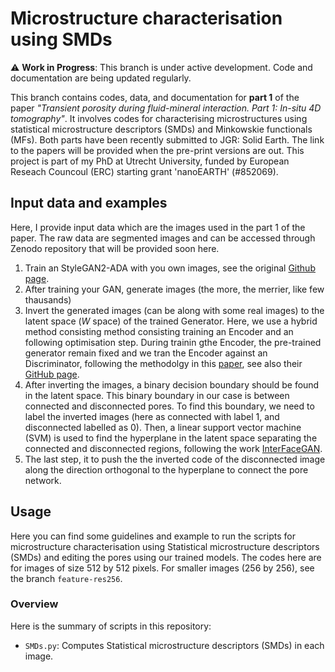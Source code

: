 # Microstructure characterisation using SMDs
⚠️ **Work in Progress**: This branch is under active development. Code and documentation are being updated regularly.

This branch contains codes, data, and documentation for **part 1** of the paper *"Transient porosity during fluid-mineral interaction. Part 1: In-situ 4D tomography"*. It involves codes for characterising microstructures using statistical microstructure descriptors (SMDs) and Minkowskie functionals (MFs). Both parts have been recently submitted to JGR: Solid Earth. The link to the papers will be provided when the pre-print versions are out. This project is part of my PhD at Utrecht University, funded by European Reseach Councoul (ERC) starting grant 'nanoEARTH' (#852069).

## Input data and examples
Here, I provide input data which are the images used in the part 1 of the paper. The raw data are segmented images and can be accessed through Zenodo repository that will be provided soon here.

1) Train an StyleGAN2-ADA with you own images, see the original [Github page](https://github.com/NVlabs/stylegan2-ada-pytorch?tab=readme-ov-file).
2) After training your GAN, generate images (the more, the merrier, like few thausands)
3) Invert the generated images (can be along with some real images) to the latent space ($W$ space) of the trained Generator.
Here, we use a hybrid method consisting method consisting training an Encoder and an following optimisation step. During trainin gthe Encoder, the pre-trained generator remain fixed and we tran the Encoder against an Discriminator, following the methodolgy in this [paper](https://arxiv.org/abs/2004.00049), see also their [GitHub page](https://github.com/genforce/idinvert_pytorch). 
4) After inverting the images, a binary decision boundary should be found in the latent space. This binary boundary in our case is between connected and disconnected pores. To find this boundary, we need to label the inverted images (here as connected with label 1, and disconnected labelled as 0). Then, a linear support vector machine (SVM) is used to find the hyperplane in the latent space separating the connected and disconnected regions, following the work [InterFaceGAN](https://genforce.github.io/interfacegan/).
5) The last step, it to push the the inverted code of the disconnected image along the direction orthogonal to the hyperplane to connect the pore network. 



## Usage
Here you can find some guidelines and example to run the scripts for microstructure characterisation using Statistical microstructure descriptors (SMDs) and editing the pores using our trained models.
The codes here are for images of size 512 by 512 pixels. For smaller images (256 by 256), see the branch ``feature-res256``.
### Overview

Here is the summary of scripts in this repository:

- ``SMDs.py``: Computes Statistical microstructure descriptors (SMDs) in each image.
